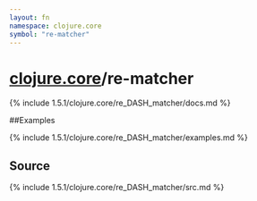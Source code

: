 ```yaml
---
layout: fn
namespace: clojure.core
symbol: "re-matcher"
---
```


# [clojure.core](../)/re-matcher

{% include 1.5.1/clojure.core/re_DASH_matcher/docs.md %}

##Examples

{% include 1.5.1/clojure.core/re_DASH_matcher/examples.md %}
## Source
{% include 1.5.1/clojure.core/re_DASH_matcher/src.md %}

